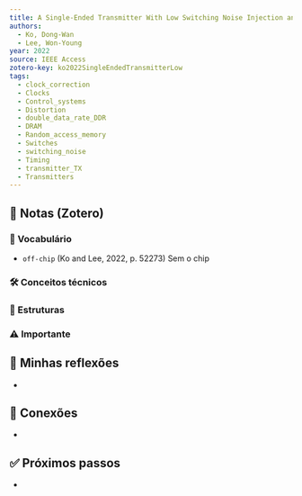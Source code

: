 ```yaml
---
title: A Single-Ended Transmitter With Low Switching Noise Injection and Quadrature Clock Correction Schemes for DRAM Interface
authors:
  - Ko, Dong-Wan
  - Lee, Won-Young
year: 2022
source: IEEE Access
zotero-key: ko2022SingleEndedTransmitterLow
tags:
  - clock_correction
  - Clocks
  - Control_systems
  - Distortion
  - double_data_rate_DDR
  - DRAM
  - Random_access_memory
  - Switches
  - switching_noise
  - Timing
  - transmitter_TX
  - Transmitters
---
```


## 📌 Notas (Zotero)
### 📖 Vocabulário
- `off-chip` (Ko and Lee, 2022, p. 52273)
	Sem o chip

### 🛠️ Conceitos técnicos


### 🧱 Estruturas


### ⚠️ Importante


## 🧠 Minhas reflexões
- 

## 🔗 Conexões
- 

## ✅ Próximos passos
- 
